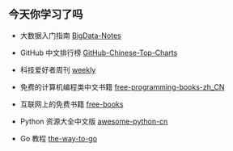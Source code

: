 

## 今天你学习了吗



- 大数据入门指南 [BigData-Notes](https://github.com/heibaiying/BigData-Notes)

- GitHub 中文排行榜 [GitHub-Chinese-Top-Charts](https://github.com/kon9chunkit/GitHub-Chinese-Top-Charts)

- 科技爱好者周刊 [weekly](https://github.com/ruanyf/weekly)

- 免费的计算机编程类中文书籍 [free-programming-books-zh_CN](https://github.com/justjavac/free-programming-books-zh_CN)

- 互联网上的免费书籍 [free-books](https://github.com/ruanyf/free-books)

- Python 资源大全中文版 [awesome-python-cn](https://github.com/jobbole/awesome-python-cn)

- Go 教程 [the-way-to-go](https://github.com/unknwon/the-way-to-go_ZH_CN/blob/master/eBook/directory.md)